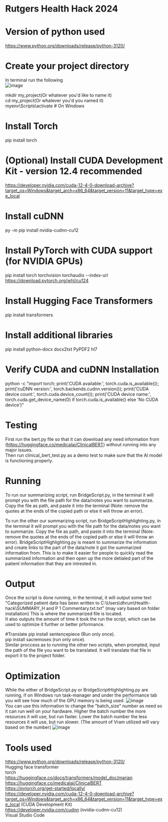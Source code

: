 # Rutgers Health Hack 2024

# Version of python used
https://www.python.org/downloads/release/python-3120/

# Create your project directory
In terminal run the following <br />
![image](https://github.com/user-attachments/assets/0688d129-7bb7-4712-bc7e-8fa33a65934d)

mkdir my_project(Or whatever you'd like to name it) <br />
cd my_project(Or whatever you'd you named it) <br />
myenv\Scripts\activate  # On Windows

# Install Torch
pip install torch <br />

# (Optional) Install CUDA Development Kit - version 12.4 recommended <br />
https://developer.nvidia.com/cuda-12-4-0-download-archive?target_os=Windows&target_arch=x86_64&target_version=11&target_type=exe_local 

# Install cuDNN <br />
py -m pip install nvidia-cudnn-cu12

# Install PyTorch with CUDA support (for NVIDIA GPUs) <br />
pip install torch torchvision torchaudio --index-url https://download.pytorch.org/whl/cu124

# Install Hugging Face Transformers
pip install transformers

# Install additional libraries 
pip install python-docx docx2txt PyPDF2 hl7

# Verify CUDA and cuDNN Installation
python -c "import torch; print('CUDA available:', torch.cuda.is_available()); print('cuDNN version:', torch.backends.cudnn.version()); print('CUDA device count:', torch.cuda.device_count()); print('CUDA device name:', torch.cuda.get_device_name(0) if torch.cuda.is_available() else 'No CUDA device')"

# Testing
First run the bert.py file so that it can download any need information from (https://huggingface.co/medicalai/ClinicalBERT) without running into any major issues. <br />
Then run clinical_bert_test.py as a demo test to make sure that the AI model is functioning properly. <br />

# Running
To run our summarizing script, run BridgeScript.py, in the terminal it will prompt you with the file path for the data/notes you want to summarize. Copy the file as path, and paste it into the terminal (Note: remove the quotes at the ends of the copied path or else it will throw an error).

To run the other our summarizing script, run BridgeScriptHighlighting.py, in the terminal it will prompt you with the file path for the data/notes you want to summarize. Copy the file as path, and paste it into the terminal (Note: remove the quotes at the ends of the copied path or else it will throw an error). BridgeScriptHighlighting.py is meant to summarize the information and create links to the part of the data/note it got the summarized information from. This is to make it easier for people to quickly read the summarized information and then open up the more detialed part of the patient information that they are intrested in. 

# Output
Once the script is done running, in the terminal, it will output some text "Categorized patient data has been written to C:\Users\dhrum\Health-hack\SUMMARY_H and P 1 Commentary.txt.txt" (may vary based on folder installation) This is where the summarized file is located. <br />
It also outputs the amount of time it took the run the script, which can be used to optimize it further or better prformance. 

#Translate 
pip install sentencepiece (Run only once). <br />
pip install sacremoses (run only once). <br />
Similar proccess as to running the other two scripts, when prompted, input the path of the file you want to be translated. It will translate that file in export it to the project folder.

# Optimization
While the either of BridgeScript.py or BridgeScriptHighlighting.py are running, if on Windows run task-manager and under the performance tab you will see how much of the GPU memory is being used. 
![image](https://github.com/user-attachments/assets/78edbbb3-efe4-4e2a-81f3-c4cfee952404) <br />
You can use this information to change the "batch_size" number as need so it can run well on your hardware. Higher the batch number the more resources it will use, but run faster. Lower the batch number the less resources it will use, but run slower. (The amount of Vram utilized will vary based on the number)
![image](https://github.com/user-attachments/assets/4ff74b68-10e8-4e8f-8bb3-3c8c68bf4212)


# Tools used
https://www.python.org/downloads/release/python-3120/ <br />
Hugging face transformer <br />
torch  <br />
https://huggingface.co/docs/transformers/model_doc/marian <br />
https://huggingface.co/medicalai/ClinicalBERT <br />
https://pytorch.org/get-started/locally/ <br />
https://developer.nvidia.com/cuda-12-4-0-download-archive?target_os=Windows&target_arch=x86_64&target_version=11&target_type=exe_local  (CUDA Development Kit) <br />
https://developer.nvidia.com/cudnn (nvidia-cudnn-cu12) <br />
Visual Studio Code
